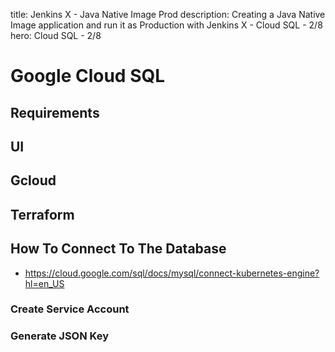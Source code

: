 title: Jenkins X - Java Native Image Prod
description: Creating a Java Native Image application and run it as Production with Jenkins X - Cloud SQL - 2/8
hero: Cloud SQL - 2/8

# Google Cloud SQL

## Requirements

## UI

## Gcloud

## Terraform

## How To Connect To The Database

* https://cloud.google.com/sql/docs/mysql/connect-kubernetes-engine?hl=en_US

### Create Service Account

### Generate JSON Key


